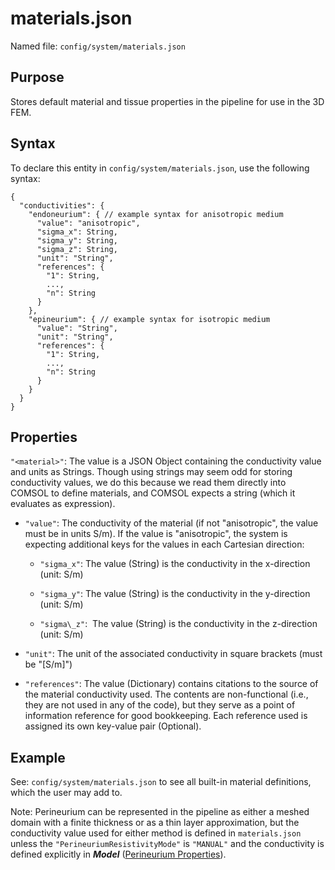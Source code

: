 # materials.json

Named file: `config/system/materials.json`

## Purpose

Stores default material and tissue properties in the
pipeline for use in the 3D FEM.

## Syntax

To declare this entity in `config/system/materials.json`, use
the following syntax:

```
{
  "conductivities": {
    "endoneurium": { // example syntax for anisotropic medium
      "value": "anisotropic",
      "sigma_x": String,
      "sigma_y": String,
      "sigma_z": String,
      "unit": "String",
      "references": {
        "1": String,
        ...,
        "n": String
      }
    },
    "epineurium": { // example syntax for isotropic medium
      "value": "String",
      "unit": "String",
      "references": {
        "1": String,
        ...,
        "n": String
      }
    }
  }
}
```

## Properties

`"<material>"`: The value is a JSON Object containing the conductivity
value and units as Strings. Though using strings may seem odd for
storing conductivity values, we do this because we read them directly
into COMSOL to define materials, and COMSOL expects a string (which it
evaluates as expression).

- `"value"`: The conductivity of the material (if not "anisotropic", the
  value must be in units S/m). If the value is "anisotropic", the
  system is expecting additional keys for the values in each Cartesian
  direction:

  - `"sigma_x"`: The value (String) is the conductivity in the
    x-direction (unit: S/m)

  - `"sigma_y"`: The value (String) is the conductivity in the
    y-direction (unit: S/m)

  - `"sigma\_z"`:  The value (String) is the conductivity in the
    z-direction (unit: S/m)

- `"unit"`: The unit of the associated conductivity in square brackets
  (must be "\[S/m\]")

- `"references"`: The value (Dictionary) contains citations to the source of the material conductivity used. The contents are non-functional (i.e., they are not used in any of the code), but they serve as a point of information reference for good bookkeeping. Each reference used is assigned its own key-value pair (Optional).

<!-- end list -->

## Example

<!-- end list -->

See: `config/system/materials.json` to see all built-in material
definitions, which the user may add to.

Note: Perineurium can be represented in the pipeline as either a meshed
domain with a finite thickness or as a thin layer approximation, but the
conductivity value used for either method is defined in `materials.json`
unless the `"PerineuriumResistivityMode"` is `"MANUAL"` and the conductivity
is defined explicitly in **_Model_** ([Perineurium Properties](../../Running_ASCENT/Info.md#definition-of-perineurium)).
